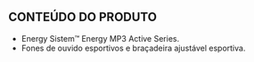 ## CONTEÚDO DO PRODUTO

* Energy Sistem™ Energy MP3 Active Series.
* Fones de ouvido esportivos e braçadeira ajustável esportiva.

